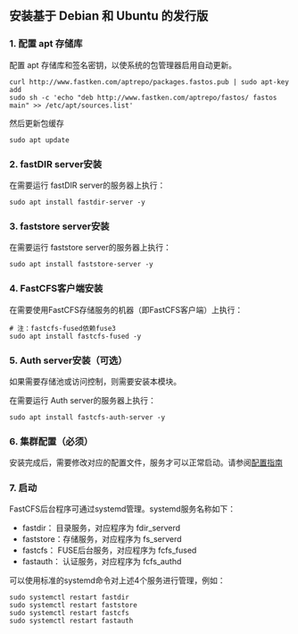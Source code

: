 
## 安装基于 Debian 和 Ubuntu 的发行版


### 1. 配置 apt 存储库

配置 apt 存储库和签名密钥，以使系统的包管理器启用自动更新。

```shell
curl http://www.fastken.com/aptrepo/packages.fastos.pub | sudo apt-key add
sudo sh -c 'echo "deb http://www.fastken.com/aptrepo/fastos/ fastos main" >> /etc/apt/sources.list'
```

然后更新包缓存
```
sudo apt update
```


### 2. fastDIR server安装

在需要运行 fastDIR server的服务器上执行：
```shell
sudo apt install fastdir-server -y
```


### 3. faststore server安装

在需要运行 faststore server的服务器上执行：
```shell
sudo apt install faststore-server -y
```


### 4. FastCFS客户端安装

在需要使用FastCFS存储服务的机器（即FastCFS客户端）上执行：
```shell
# 注：fastcfs-fused依赖fuse3
sudo apt install fastcfs-fused -y
```


### 5. Auth server安装（可选）

如果需要存储池或访问控制，则需要安装本模块。

在需要运行 Auth server的服务器上执行：
```shell
sudo apt install fastcfs-auth-server -y
```

### 6. 集群配置（必须）

安装完成后，需要修改对应的配置文件，服务才可以正常启动。请参阅[配置指南](CONFIGURE-zh_CN.md)


### 7. 启动

FastCFS后台程序可通过systemd管理。systemd服务名称如下：

  * fastdir： 目录服务，对应程序为 fdir_serverd
  * faststore：存储服务，对应程序为 fs_serverd
  * fastcfs： FUSE后台服务，对应程序为 fcfs_fused
  * fastauth： 认证服务，对应程序为 fcfs_authd

可以使用标准的systemd命令对上述4个服务进行管理，例如：
```shell
sudo systemctl restart fastdir
sudo systemctl restart faststore
sudo systemctl restart fastcfs
sudo systemctl restart fastauth
```

